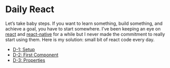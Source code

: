 # Daily React
Let’s take baby steps. If you want to learn something, build something, and achieve a goal, you have to start somewhere. I’ve been keeping an eye on [react](https://facebook.github.io/react/) and [react-native](https://facebook.github.io/react-native/) for a while but I never made the commitment to really start using them. Here is my solution: small bit of react code every day.
* [D-1: Setup](https://medium.com/@charleshan/daily-react-d-1-setup-cec3213fc4aa)
* [D-2: First Component](https://jsfiddle.net/omin/233twczx/)
* [D-3: Properties](https://jsfiddle.net/omin/cgzz9zg5/)
